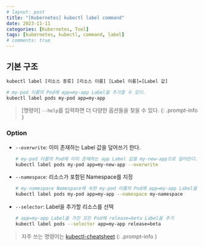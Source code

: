 ```yaml
---
# layout: post
title: "[Kubernetes] kubectl label command"
date: 2023-11-11
categories: [Kubernetes, Tool]
tags: [kubernetes, kubectl, command, label]
# comments: true
---
```


## 기본 구조

```bash
kubectl label [리소스 종류] [리소스 이름] [Label 이름]=[Label 값]

# my-pod 이름의 Pod에 app=my-app Label을 추가할 수 있다.
kubectl label pods my-pod app=my-app
```

> [명령어] `--help`를 입력하면 더 다양한 옵션들을 찾을 수 있다.
{: .prompt-info }

### Option

- `--overwrite`: 이미 존재하는 Label 값을 덮어쓰기 한다.
    ```bash
    # my-pod 이름의 Pod에 이미 존재하는 app Label 값을 my-new-app으로 덮어쓴다.
    kubectl label pods my-pod app=my-new-app --overwrite
    ```

- `--namespace`: 리소스가 포함된 Namespace를 지정
    ```bash
    # my-namespace Namespace에 속한 my-pod 이름의 Pod에 app=my-app Label을 추가
    kubectl label pods my-pod app=my-app --namespace my-namespace
    ```

- `--selector`: Label을 추가할 리소스를 선택
    ```bash
    # app=my-app Label을 가진 모든 Pod에 release=beta Label을 추가
    kubectl label pods --selector app=my-app release=beta
    ```

> 자주 쓰는 명령어는 [kubectl-cheatsheet](https://kubernetes.io/docs/reference/kubectl/cheatsheet/)
{: .prompt-info }